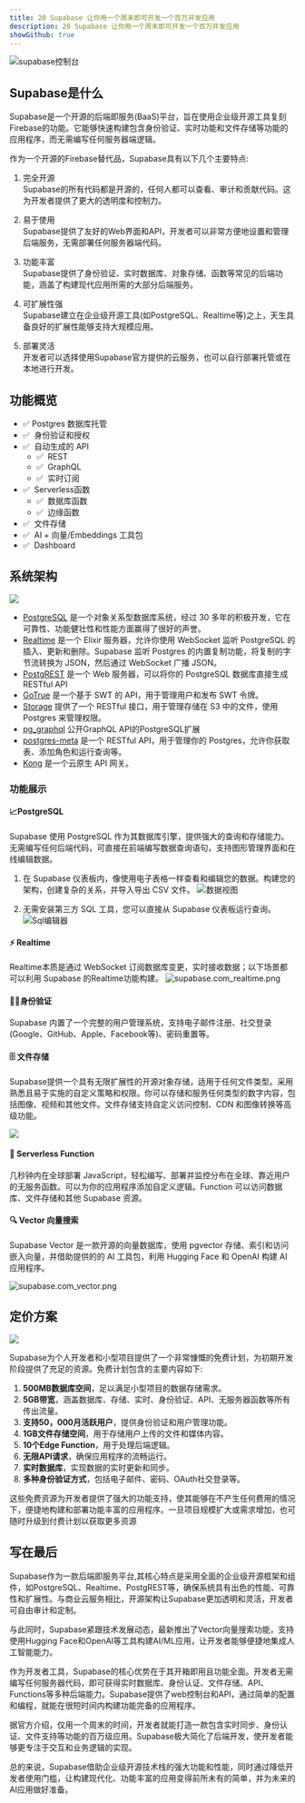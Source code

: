 ```yaml
---
title: 20 Supabase 让你用一个周末即可开发一个百万并发应用
description: 20 Supabase 让你用一个周末即可开发一个百万并发应用
showGithub: true 
---
```


![supabase控制台](https://i.haidao.tech/202406/a8567731f76040b323d1421f8f2d6deb.png)
## Supabase是什么

Supabase是一个开源的后端即服务(BaaS)平台，旨在使用企业级开源工具复刻Firebase的功能。它能够快速构建包含身份验证、实时功能和文件存储等功能的应用程序，而无需编写任何服务器端逻辑。

作为一个开源的Firebase替代品，Supabase具有以下几个主要特点:

1. 完全开源  
    Supabase的所有代码都是开源的，任何人都可以查看、审计和贡献代码。这为开发者提供了更大的透明度和控制力。
    
2. 易于使用  
    Supabase提供了友好的Web界面和API，开发者可以非常方便地设置和管理后端服务，无需部署任何服务器端代码。
    
3. 功能丰富  
    Supabase提供了身份验证、实时数据库、对象存储、函数等常见的后端功能，涵盖了构建现代应用所需的大部分后端服务。
    
4. 可扩展性强  
    Supabase建立在企业级开源工具(如PostgreSQL、Realtime等)之上，天生具备良好的扩展性能够支持大规模应用。
    
5. 部署灵活  
    开发者可以选择使用Supabase官方提供的云服务，也可以自行部署托管或在本地进行开发。

## 功能概览

- ✅ Postgres 数据库托管
- ✅  身份验证和授权
- ✅  自动生成的 API
    - ✅  REST
    - ✅  GraphQL
    - ✅  实时订阅
- ✅  Serverless函数
    - ✅  数据库函数
    - ✅  边缘函数
- ✅  文件存储
- ✅  AI + 向量/Embeddings 工具包
- ✅  Dashboard

## 系统架构

![](https://i.haidao.tech/202406/62409c6618290939b6af0714dc11aa4f.svg)

- [PostgreSQL](https://www.postgresql.org/) 是一个对象关系型数据库系统，经过 30 多年的积极开发，它在可靠性、功能健壮性和性能方面赢得了很好的声誉。
- [Realtime](https://github.com/supabase/realtime) 是一个 Elixir 服务器，允许你使用 WebSocket 监听 PostgreSQL 的插入、更新和删除。Supabase 监听 Postgres 的内置复制功能，将复制的字节流转换为 JSON，然后通过 WebSocket 广播 JSON。
- [PostgREST](http://postgrest.org/) 是一个 Web 服务器，可以将你的 PostgreSQL 数据库直接生成 RESTful API
- [GoTrue](https://github.com/supabase/gotrue) 是一个基于 SWT 的 API，用于管理用户和发布 SWT 令牌。
- [Storage](https://github.com/supabase/storage-api) 提供了一个 RESTful 接口，用于管理存储在 S3 中的文件，使用 Postgres 来管理权限。
- [pg_graphql](http://github.com/supabase/pg_graphql/) 公开GraphQL API的PostgreSQL扩展
- [postgres-meta](https://github.com/supabase/postgres-meta) 是一个 RESTful API，用于管理你的 Postgres，允许你获取表、添加角色和运行查询等。
- [Kong](https://github.com/Kong/kong) 是一个云原生 API 网关。

### 功能展示
#### 📈PostgreSQL

Supabase 使用 PostgreSQL 作为其数据库引擎，提供强大的查询和存储能力。无需编写任何后端代码，可直接在前端编写数据查询语句，支持图形管理界面和在线编辑数据。

1. 在 Supabase 仪表板内，像使用电子表格一样查看和编辑您的数据。构建您的架构，创建复杂的关系，并导入导出 CSV 文件。
![数据视图](https://i.haidao.tech/202406/da199a7190cec8c8d6b81cb8bf8d63df.gif)

2. 无需安装第三方 SQL 工具，您可以直接从 Supabase 仪表板运行查询。
![Sql编辑器](https://i.haidao.tech/202406/c09030a63520767059996b1409bb40c3.gif)

#### ⚡ Realtime

Realtime本质是通过 WebSocket 订阅数据库变更，实时接收数据；以下场景都可以利用 Supabase 的Realtime功能构建。
![supabase.com_realtime.png](https://i.haidao.tech/202406/3ab5b043ec2c7e12638009f719e4fafc.png)

#### 👨‍💻身份验证

Supabase 内置了一个完整的用户管理系统，支持电子邮件注册、社交登录(Google、GitHub、Apple、Facebook等)、密码重置等。

#### 🗄 文件存储

Supabase提供一个具有无限扩展性的开源对象存储，适用于任何文件类型。采用熟悉且易于实施的自定义策略和权限。你可以存储和服务任何类型的数字内容，包括图像、视频和其他文件。文件存储支持自定义访问控制、CDN 和图像转换等高级功能。

![](https://i.haidao.tech/202406/6a243650c47938ae650dbf45d376e7da.webp)

#### 🛒 Serverless Function

几秒钟内在全球部署 JavaScript，轻松编写、部署并监控分布在全球、靠近用户的无服务函数。可以为你的应用程序添加自定义逻辑。Function 可以访问数据库、文件存储和其他 Supabase 资源。
#### 🔍 Vector 向量搜索

Supabase Vector 是一款开源的向量数据库，使用 pgvector 存储、索引和访问嵌入向量，并借助提供的的 AI 工具包，利用 Hugging Face 和 OpenAI 构建 AI 应用程序。

![supabase.com_vector.png](https://i.haidao.tech/202406/cba0e2cd1977a2f713a9b22c590fb921.png)

## 定价方案

![](https://i.haidao.tech/202406/56d3d4cd60fc5e1dd4e526782113558e.png)

Supabase为个人开发者和小型项目提供了一个非常慷慨的免费计划，为初期开发阶段提供了充足的资源。免费计划包含的主要内容如下:

1. **500MB数据库空间**，足以满足小型项目的数据存储需求。
2. **5GB带宽**，涵盖数据库、存储、实时、身份验证、API、无服务器函数等所有传出流量。
3. **支持50，000月活跃用户**，提供身份验证和用户管理功能。
4. **1GB文件存储空间**，用于存储用户上传的文件和媒体内容。
5. **10个Edge Function**，用于处理后端逻辑。
6. **无限API请求**，确保应用程序的流畅运行。
7. **实时数据库**，实现数据的实时更新和同步。
8. **多种身份验证方式**，包括电子邮件、密码、OAuth社交登录等。

这些免费资源为开发者提供了强大的功能支持，使其能够在不产生任何费用的情况下，便捷地构建和部署功能丰富的应用程序。一旦项目规模扩大或需求增加，也可随时升级到付费计划以获取更多资源

## 写在最后

Supabase作为一款后端即服务平台,其核心特点是采用全面的企业级开源框架和组件，如PostgreSQL、Realtime、PostgREST等，确保系统具有出色的性能、可靠性和扩展性。与商业云服务相比，开源架构让Supabase更加透明和灵活，开发者可自由审计和定制。

与此同时，Supabase紧跟技术发展动态，最新推出了Vector向量搜索功能，支持使用Hugging Face和OpenAI等工具构建AI/ML应用，让开发者能够便捷地集成人工智能能力。

作为开发者工具，Supabase的核心优势在于其开箱即用且功能全面。开发者无需编写任何服务器代码，即可获得实时数据库、身份认证、文件存储、API、Functions等多种后端能力。Supabase提供了web控制台和API，通过简单的配置和编程，就能在很短时间内构建功能完备的应用程序。

据官方介绍，仅用一个周末的时间，开发者就能打造一款包含实时同步、身份认证、文件支持等功能的百万级应用。Supabase极大简化了后端开发，使开发者能够更专注于交互和业务逻辑的实现。

总的来说，Supabase借助企业级开源技术栈的强大功能和性能，同时通过降低开发者使用门槛，让构建现代化、功能丰富的应用变得前所未有的简单，并为未来的AI应用做好准备。